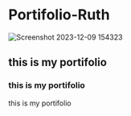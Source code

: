 # Portifolio-Ruth
![Screenshot 2023-12-09 154323](https://github.com/Ruth2319/Portifolio-Ruth/assets/151376520/a894ebf9-7577-4c93-b806-2a927b16c647)
## this is my portifolio
### this is my portifolio
this is my portifolio
